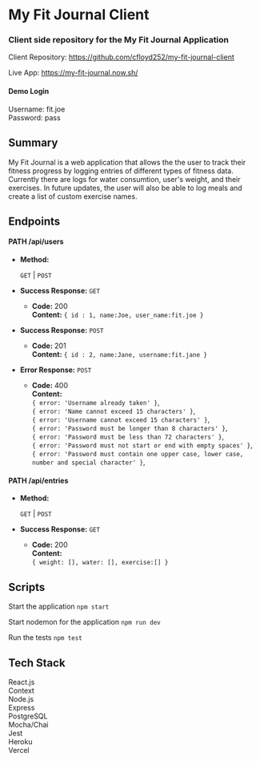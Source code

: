 # My Fit Journal Client
### Client side repository for the My Fit Journal Application

Client Repository: https://github.com/cfloyd252/my-fit-journal-client

Live App: https://my-fit-journal.now.sh/

#### Demo Login   
Username: fit.joe     
Password: pass

## Summary
My Fit Journal is a web application that allows the the user to track their fitness progress by logging entries of different types of 
fitness data. Currently there are logs for water consumtion, user's weight, and their exercises. In future updates, the user will also 
be able to log meals and create a list of custom exercise names.

## Endpoints

#### PATH /api/users

* **Method:**

  `GET` | `POST`
  
* **Success Response:**
  `GET`

  * **Code:** 200 <br />
    **Content:** `{ id : 1, name:Joe, user_name:fit.joe }`  
    
* **Success Response:**
  `POST`

  * **Code:** 201 <br />
    **Content:** `{ id : 2, name:Jane, username:fit.jane }`     
    
* **Error Response:**
  `POST`

  * **Code:** 400 <br />
    **Content:** <br />
    `{ error: 'Username already taken' }`, <br />
    `{ error: 'Name cannot exceed 15 characters' }`, <br />
    `{ error: 'Username cannot exceed 15 characters' }`, <br />
    `{ error: 'Password must be longer than 8 characters' }`, <br />
    `{ error: 'Password must be less than 72 characters' }`, <br />
    `{ error: 'Password must not start or end with empty spaces' }`, <br />
    `{ error: 'Password must contain one upper case, lower case, number and special character' }`, <br />

#### PATH /api/entries

* **Method:**

  `GET` | `POST`
  
* **Success Response:**
  `GET`

  * **Code:** 200 <br />
    **Content:** <br />
    `{ weight: [], water: [], exercise:[] }`     

## Scripts

Start the application `npm start`

Start nodemon for the application `npm run dev`

Run the tests `npm test`

## Tech Stack

React.js  
Context     
Node.js  
Express  
PostgreSQL  
Mocha/Chai  
Jest  
Heroku  
Vercel 
